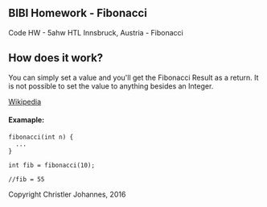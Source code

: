 ## BIBI Homework - Fibonacci
Code HW - 5ahw HTL Innsbruck, Austria - Fibonacci

## How does it work?
You can simply set a value and you'll get the Fibonacci Result as a return.
It is not possible to set the value to anything besides an Integer. 

[Wikipedia](https://en.wikipedia.org/wiki/Fibonacci_number)

#### Examaple:

```
fibonacci(int n) {
  ...
}

int fib = fibonacci(10);

//fib = 55
```

Copyright Christler Johannes, 2016
